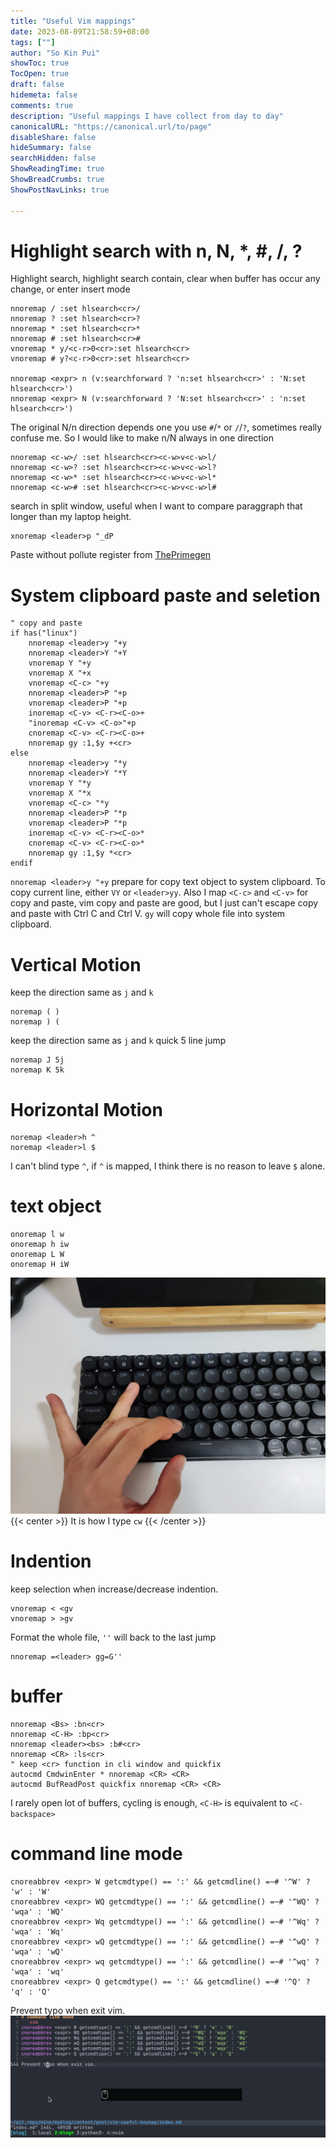 ```yaml
---
title: "Useful Vim mappings"
date: 2023-08-09T21:58:59+08:00
tags: [""]
author: "So Kin Pui"
showToc: true
TocOpen: true
draft: false
hidemeta: false
comments: true
description: "Useful mappings I have collect from day to day"
canonicalURL: "https://canonical.url/to/page"
disableShare: false
hideSummary: false
searchHidden: false
ShowReadingTime: true
ShowBreadCrumbs: true
ShowPostNavLinks: true

---
```


# Highlight search with n, N, *, #, /, ?
Highlight search, highlight search contain, clear when buffer has occur any change, or enter insert mode
```vim
nnoremap / :set hlsearch<cr>/
nnoremap ? :set hlsearch<cr>?
nnoremap * :set hlsearch<cr>*
nnoremap # :set hlsearch<cr>#
vnoremap * y/<c-r>0<cr>:set hlsearch<cr>
vnoremap # y?<c-r>0<cr>:set hlsearch<cr>

nnoremap <expr> n (v:searchforward ? 'n:set hlsearch<cr>' : 'N:set hlsearch<cr>')
nnoremap <expr> N (v:searchforward ? 'N:set hlsearch<cr>' : 'n:set hlsearch<cr>')
```
The original N/n direction depends one you use `#`/`*` or `/`/`?`, sometimes really confuse me. So I would like to make n/N always in one direction

```vim
nnoremap <c-w>/ :set hlsearch<cr><c-w>v<c-w>l/
nnoremap <c-w>? :set hlsearch<cr><c-w>v<c-w>l?
nnoremap <c-w>* :set hlsearch<cr><c-w>v<c-w>l*
nnoremap <c-w># :set hlsearch<cr><c-w>v<c-w>l#
```
search in split window, useful when I want to compare paraggraph that longer than my laptop height.

```vim
xnoremap <leader>p "_dP
```
Paste without pollute register from [ThePrimegen](https://www.youtube.com/watch?v=qZO9A5F6BZs&t=360s)

# System clipboard paste and seletion
```vim
" copy and paste
if has("linux")
    nnoremap <leader>y "+y
    nnoremap <leader>Y "+Y
    vnoremap Y "+y
    vnoremap X "+x
    vnoremap <C-c> "+y
    nnoremap <leader>P "+p
    vnoremap <leader>P "+p
    inoremap <C-v> <C-r><C-o>+
    "inoremap <C-v> <C-o>"+p
    cnoremap <C-v> <C-r><C-o>+
    nnoremap gy :1,$y +<cr>
else
    nnoremap <leader>y "*y
    nnoremap <leader>Y "*Y
    vnoremap Y "*y
    vnoremap X "*x
    vnoremap <C-c> "*y
    nnoremap <leader>P "*p
    vnoremap <leader>P "*p
    inoremap <C-v> <C-r><C-o>*
    cnoremap <C-v> <C-r><C-o>*
    nnoremap gy :1,$y *<cr>
endif
```
`nnoremap <leader>y "+y` prepare for copy text object to system clipboard. To copy current line, either `VY` or `<leader>yy`. Also I map `<C-c>` and `<C-v>` for copy and paste, vim copy and paste are good, but I just can't escape copy and paste with Ctrl C and Ctrl V. `gy` will copy whole file into system clipboard.

# Vertical Motion
keep the direction same as `j` and `k`
```vim
noremap ( )
noremap ) (
```

keep the direction same as `j` and `k`
quick 5 line jump
```vim
noremap J 5j
noremap K 5k
```

# Horizontal Motion
```vim
noremap <leader>h ^
noremap <leader>l $
```
I can't blind type `^`, if `^` is mapped, I think there is no reason to leave `$` alone.

# text object
```vim
onoremap l w
onoremap h iw
onoremap L W
onoremap H iW
```
![./img/type-cw.jpg](img/type-cw.jpg)
{{< center >}} 
It is how I type `cw`
{{< /center >}}

# Indention
keep selection when increase/decrease indention.
```vim
vnoremap < <gv
vnoremap > >gv
```

Format the whole file, `''` will back to the last jump
```vim
nnoremap =<leader> gg=G'' 
```

# buffer
```vim
nnoremap <Bs> :bn<cr> 
nnoremap <C-H> :bp<cr> 
nnoremap <leader><bs> :b#<cr> 
nnoremap <CR> :ls<cr>
" keep <cr> function in cli window and quickfix
autocmd CmdwinEnter * nnoremap <CR> <CR>
autocmd BufReadPost quickfix nnoremap <CR> <CR>
```
I rarely open lot of buffers, cycling is enough, `<C-H>` is equivalent to `<C-backspace>`

# command line mode
```vim
cnoreabbrev <expr> W getcmdtype() == ':' && getcmdline() =~# '^W' ? 'w' : 'W'
cnoreabbrev <expr> WQ getcmdtype() == ':' && getcmdline() =~# '^WQ' ? 'wqa' : 'WQ'
cnoreabbrev <expr> Wq getcmdtype() == ':' && getcmdline() =~# '^Wq' ? 'wqa' : 'Wq'
cnoreabbrev <expr> wQ getcmdtype() == ':' && getcmdline() =~# '^wQ' ? 'wqa' : 'wQ'
cnoreabbrev <expr> wq getcmdtype() == ':' && getcmdline() =~# '^wq' ? 'wqa' : 'wq'
cnoreabbrev <expr> Q getcmdtype() == ':' && getcmdline() =~# '^Q' ? 'q' : 'Q'
```
Prevent typo when exit vim.
![./img/commandline-alias.gif](img/commandline-alias.gif)
